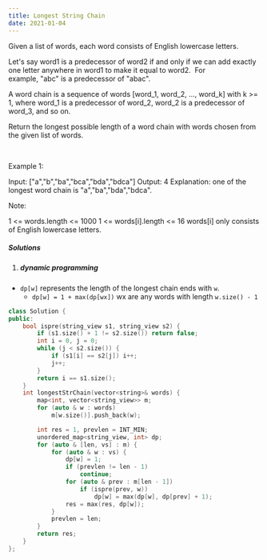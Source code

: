 ```yaml
---
title: Longest String Chain
date: 2021-01-04
---
```

Given a list of words, each word consists of English lowercase letters.

Let's say word1 is a predecessor of word2 if and only if we can add exactly one letter anywhere in word1 to make it equal to word2.  For example, "abc" is a predecessor of "abac".

A word chain is a sequence of words [word_1, word_2, ..., word_k] with k >= 1, where word_1 is a predecessor of word_2, word_2 is a predecessor of word_3, and so on.

Return the longest possible length of a word chain with words chosen from the given list of words.

 

Example 1:

Input: ["a","b","ba","bca","bda","bdca"]
Output: 4
Explanation: one of the longest word chain is "a","ba","bda","bdca".
 

Note:

1 <= words.length <= 1000
1 <= words[i].length <= 16
words[i] only consists of English lowercase letters.

##### Solutions

1. ##### dynamic programming

- `dp[w]` represents the length of the longest chain ends with `w`.
    - `dp[w] = 1 + max(dp[wx])` wx are any words with length `w.size() - 1`

```cpp
class Solution {
public:
    bool ispre(string_view s1, string_view s2) {
        if (s1.size() + 1 != s2.size()) return false;
        int i = 0, j = 0;
        while (j < s2.size()) {
            if (s1[i] == s2[j]) i++;
            j++;
        }
        return i == s1.size();
    }
    int longestStrChain(vector<string>& words) {
        map<int, vector<string_view>> m;
        for (auto & w : words)
            m[w.size()].push_back(w);

        int res = 1, prevlen = INT_MIN;
        unordered_map<string_view, int> dp;
        for (auto & [len, vs] : m) {
            for (auto & w : vs) {
                dp[w] = 1;
                if (prevlen != len - 1)
                    continue;
                for (auto & prev : m[len - 1])
                    if (ispre(prev, w))
                        dp[w] = max(dp[w], dp[prev] + 1);
                res = max(res, dp[w]);
            }
            prevlen = len;
        }
        return res;
    }
};
```